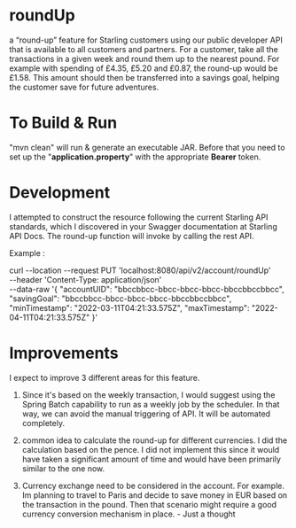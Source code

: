 # roundUp
a “round-up” feature for Starling customers using our public
developer API that is available to all customers and partners.
For a customer, take all the transactions in a given week and round them up to the nearest
pound. For example with spending of £4.35, £5.20 and £0.87, the round-up would be £1.58.
This amount should then be transferred into a savings goal, helping the customer save for
future adventures.

# To Build & Run
"mvn clean" will run & generate an executable JAR. Before that you need to set up the "**application.property**" with the appropriate **Bearer** token.

# Development
I attempted to construct the resource following the current Starling API standards, which I discovered in your Swagger documentation at Starling API Docs. The round-up function will invoke by calling the rest API.

Example : 

curl --location --request PUT 'localhost:8080/api/v2/account/roundUp' \
--header 'Content-Type: application/json' \
--data-raw '{
    "accountUID": "bbccbbcc-bbcc-bbcc-bbcc-bbccbbccbbcc",
    "savingGoal": "bbccbbcc-bbcc-bbcc-bbcc-bbccbbccbbcc",
    "minTimestamp": "2022-03-11T04:21:33.575Z",
    "maxTimestamp": "2022-04-11T04:21:33.575Z"
}'



# Improvements

I expect to improve 3 different areas for this feature.

1) Since it's based on the weekly transaction, I would suggest using the Spring Batch capability to run as a weekly job by the scheduler. 
   In that way, we can avoid the manual triggering of API. It will be automated completely.
   
2) common idea to calculate the round-up for different currencies. I did the calculation based on the pence. I did not implement this since it would have taken a significant amount of time and would have been primarily similar to the one now.

3) Currency exchange need to be considered in the account. For example. Im planning to travel to Paris and decide to save money in EUR based on the transaction in the pound. Then that scenario might require a good currency conversion mechanism in place. - Just a thought



